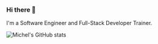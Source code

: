 ### Hi there 👋

I'm a Software Engineer and Full-Stack Developer Trainer.

![Michel's GitHub stats](https://github-readme-stats.vercel.app/api?username=eltazy&show_icons=true&theme=solarized-dark)

